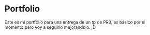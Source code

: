 # Portfolio
Este es mi portfolio para una entrega de un tp de PR3, es básico por el momento pero voy a seguirlo mejorandolo. ;D
